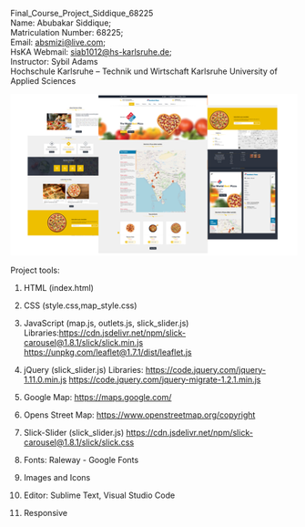Final_Course_Project_Siddique_68225 <br>
Name: Abubakar Siddique; <br>
Matriculation Number: 68225; <br>
Email: absmizi@live.com; <br>
HsKA Webmail: siab1012@hs-karlsruhe.de; <br>
Instructor: Sybil Adams <br>
Hochschule Karlsruhe – Technik und Wirtschaft
Karlsruhe University of Applied Sciences

<p><a target="_blank" rel="noopener noreferrer" href="https://raw.githubusercontent.com/absmizi/Final_Project/main/Website_Demo.png"><img src="https://raw.githubusercontent.com/absmizi/Final_Project/main/Website_Demo.png" style="max-width:100%;"></a></p>

Project tools:

1. 	HTML (index.html)
2.	CSS (style.css,map_style.css)
3.	JavaScript (map.js, outlets.js, slick_slider.js)
		Libraries:https://cdn.jsdelivr.net/npm/slick-carousel@1.8.1/slick/slick.min.js https://unpkg.com/leaflet@1.7.1/dist/leaflet.js

4.	jQuery (slick_slider.js)
		Libraries: https://code.jquery.com/jquery-1.11.0.min.js
		https://code.jquery.com/jquery-migrate-1.2.1.min.js
						
5.	Google Map: https://maps.google.com/

6. 	Opens Street Map: https://www.openstreetmap.org/copyright
	
7. 	Slick-Slider (slick_slider.js) 
	https://cdn.jsdelivr.net/npm/slick-carousel@1.8.1/slick/slick.css
	
8.	Fonts: Raleway - Google Fonts
	
9.	Images and Icons

10.	Editor: Sublime Text, Visual Studio Code

11.	Responsive

